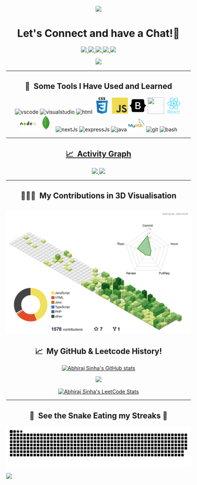 <p align="center">
  <img src="https://capsule-render.vercel.app/api?type=waving&color=gradient&text=Hello!&height=100&section=header"/>
</p>

<h1 align="center">
  Let's Connect and have a Chat!💬
</h1>

<p align="center">
<a href="https://dev-portfolio-zvq2-6azqslggk-abhirajsinha.vercel.app/">
  <img height="50" src="https://user-images.githubusercontent.com/46517096/166972883-f5f1d88c-0246-4374-88ac-ded0f2cf0699.png"/>
</a>
<a href="https://www.linkedin.com/in/iabhirajsinha/">
  <img height="50" src="https://user-images.githubusercontent.com/46517096/166973395-19676cd8-f8ec-4abf-83ff-da8243505b82.png"/>
</a>
<a href="https://medium.com/@iabhirajsinha/">
  <img height="50" src="https://user-images.githubusercontent.com/46517096/166973962-d05d145a-b6a0-4643-bd3d-5ac845679367.png"/>
</a>
<a href="https://twitter.com/iabhirajsinha">
  <img height="50" src="https://user-images.githubusercontent.com/46517096/166974271-91dfa250-d70b-4cb9-8707-f1bda1b708c3.png"/>
</a>
<a href="https://www.instagram.com/iabhirajsinha/">
  <img height="50" src="https://user-images.githubusercontent.com/46517096/166974368-9798f39f-1f46-499c-b14e-81f0a3f83a06.png"/>
</a>
</p>

<p align="center">
  <img src= "https://media1.giphy.com/media/RbDKaczqWovIugyJmW/giphy.gif">
</p>

---

<h2 align='center'> 🚀 &nbsp;Some Tools I Have Used and Learned</h2>
<p align="center">
<img src="https://cdn.jsdelivr.net/gh/devicons/devicon/icons/vscode/vscode-original.svg" alt="vscode" width="45" height="45"/>
<img src="https://cdn.jsdelivr.net/gh/devicons/devicon/icons/visualstudio/visualstudio-plain.svg" alt="visualstudio" width="45" height="45"/>
<img src="https://cdn.jsdelivr.net/gh/devicons/devicon/icons/html5/html5-original.svg" alt="html" width="45" height="45"/>
<img src="https://raw.githubusercontent.com/devicons/devicon/master/icons/css3/css3-original-wordmark.svg" alt="css3" width="45" height="45" />
<img src="https://raw.githubusercontent.com/devicons/devicon/master/icons/javascript/javascript-original.svg" alt="javascript" width="45" height="45" />
<img src="https://raw.githubusercontent.com/devicons/devicon/master/icons/bootstrap/bootstrap-plain.svg" alt="bootstrap" width="45" height="45" />
<img src="https://cdn.jsdelivr.net/gh/devicons/devicon/icons/tailwindcss/tailwindcss-original-wordmark.svg" width="45" height="45"/>
<img src="https://raw.githubusercontent.com/devicons/devicon/master/icons/react/react-original-wordmark.svg" alt="react" width="45" height="45" />
<img src="https://raw.githubusercontent.com/devicons/devicon/master/icons/nodejs/nodejs-original-wordmark.svg" alt="nodejs" width="45" height="45" />
<img src="https://raw.githubusercontent.com/devicons/devicon/master/icons/mongodb/mongodb-original.svg" alt="mongodb" width="45" height="45" />
<img src="https://cdn.jsdelivr.net/gh/devicons/devicon/icons/nextjs/nextjs-original.svg" alt="nextJs" width="45" height="45"/>
<img src="https://cdn.jsdelivr.net/gh/devicons/devicon/icons/express/express-original.svg" alt="expressJs" width="45" height="45"/>
<img src="https://cdn.jsdelivr.net/gh/devicons/devicon/icons/java/java-original.svg" alt="java" width="45" alt="java" height="45"/>
<img src="https://raw.githubusercontent.com/devicons/devicon/master/icons/mysql/mysql-original-wordmark.svg" alt="mysql" width="45" height="45" />
<img src="https://cdn.jsdelivr.net/gh/devicons/devicon/icons/git/git-original.svg" alt="git" width="45" height="45"/>
<img src="https://cdn.jsdelivr.net/gh/devicons/devicon/icons/bash/bash-original.svg" alt="bash" width="45" height="45"/>
</p>

---

<h2 align='center'><a href="https://github.com/abhirajsinha/github-readme-activity-graph"> 📈 &nbsp;Activity Graph </h2><p align="center">
<a href="https://github.com/abhirajsinha/github-readme-activity-graph#gh-light-mode-only">
 <img src="https://github-readme-activity-graph.cyclic.app/graph?username=abhirajsinha&theme=react&area=true&hide_border=true#gh-light-mode-only">
</a>
<a href="https://github.com/abhirajsinha/github-readme-activity-graph#gh-dark-mode-only">
 <img src="https://github-readme-activity-graph.cyclic.app/graph?username=abhirajsinha&theme=dracula&area=true&hide_border=true#gh-dark-mode-only">
</a>
</p>
  

---
### <h2 align='center'> 👨🏼‍💻 &nbsp;My Contributions in 3D Visualisation </h2>
![](./profile-3d-contrib/profile-green-animate.svg)
---

<h2 align='center'> 📈 &nbsp;My GitHub & Leetcode History!</h2>
<p align='center'><a href="http://www.github.com/abhirajsinha"><img src="https://github-readme-stats.vercel.app/api?username=abhirajsinha&show_icons=true&hide=&count_private=true&title_color=0891b2&text_color=ffffff&icon_color=0891b2&bg_color=171717&hide_border=true&show_icons=true" alt="Abhiraj Sinha's GitHub stats" /></a></p>

<p align='center'><a href="http://www.github.com/abhirajsinha"><img src="https://github-readme-streak-stats.herokuapp.com/?user=abhirajsinha&stroke=ffffff&background=171717&ring=0891b2&fire=0891b2&currStreakNum=ffffff&currStreakLabel=0891b2&sideNums=ffffff&sideLabels=ffffff&dates=ffffff&hide_border=true" /></a></p>

  
<p align='center'>
<a href="" target="_blank">
    <img title="Abhiraj Sinha's LeetCode Stats" alt="Abhiraj Sinha's LeetCode Stats" src="https://leetcard.jacoblin.cool/abhirajsinha?ext=heatmap" />
</a>
</p>

---
<h2 align='center'>🐍 &nbsp;See the Snake Eating my Streaks 🥶</h2>

![Snake animation](https://github.com/abhirajsinha/abhirajsinha/blob/output/github-contribution-grid-snake.svg)


<p align="left">
  <img src="https://capsule-render.vercel.app/api?type=waving&color=gradient&height=100&section=footer"/>
</p>
